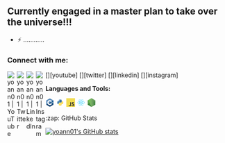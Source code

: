 
## Currently engaged in a master plan to take over the universe!!!


- ⚡ ............

### Connect with me:

[<img align="left" alt="yoann01 | YouTube" width="22px" src="https://cdn.jsdelivr.net/npm/simple-icons@v3/icons/youtube.svg" />][youtube]
[<img align="left" alt="yoann01 | Twitter" width="22px" src="https://cdn.jsdelivr.net/npm/simple-icons@v3/icons/twitter.svg" />][twitter]
[<img align="left" alt="yoann01 | LinkedIn" width="22px" src="https://cdn.jsdelivr.net/npm/simple-icons@v3/icons/linkedin.svg" />][linkedin]
[<img align="left" alt="yoann01 | Instagram" width="22px" src="https://cdn.jsdelivr.net/npm/simple-icons@v3/icons/instagram.svg" />][instagram]
<br />

**Languages and Tools:**  

<code><img height="20" src="https://raw.githubusercontent.com/github/explore/80688e429a7d4ef2fca1e82350fe8e3517d3494d/topics/cpp/cpp.png"></code>
<code><img height="20" src="https://raw.githubusercontent.com/github/explore/80688e429a7d4ef2fca1e82350fe8e3517d3494d/topics/python/python.png"></code>
<code><img height="20" src="https://raw.githubusercontent.com/github/explore/80688e429a7d4ef2fca1e82350fe8e3517d3494d/topics/javascript/javascript.png"></code>
<code><img height="20" src="https://raw.githubusercontent.com/github/explore/5c058a388828bb5fde0bcafd4bc867b5bb3f26f3/topics/react/react.png"></code>
<code><img height="20" src="https://raw.githubusercontent.com/github/explore/80688e429a7d4ef2fca1e82350fe8e3517d3494d/topics/nodejs/nodejs.png"></code>    

<summary>:zap: GitHub Stats</summary>

[![yoann01's GitHub stats](https://github-readme-stats.vercel.app/api?username=yoann01)](https://github.com/anuraghazra/github-readme-stats)
